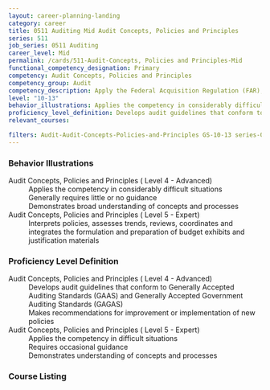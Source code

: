 ```yaml
---
layout: career-planning-landing
category: career
title: 0511 Auditing Mid Audit Concepts, Policies and Principles
series: 511
job_series: 0511 Auditing
career_level: Mid
permalink: /cards/511-Audit-Concepts, Policies and Principles-Mid
functional_competency_designation: Primary
competency: Audit Concepts, Policies and Principles
competency_group: Audit
competency_description: Apply the Federal Acquisition Regulation (FAR), Generally Accepted Government Auditing Standards (GAGAS), Generally Accepted Auditing Standards (GAAS), fiscal law, internal controls, policies, regulations, principles, standards and procedures governing audit activities.
level: "10-13"
behavior_illustrations: Applies the competency in considerably difficult situations ? Generally requires little or no guidance ? Demonstrates broad understanding of concepts and processes ? Interprets policies, assesses trends, reviews, coordinates and integrates the formulation and preparation of budget exhibits and justification materials
proficiency_level_definition: Develops audit guidelines that conform to Generally Accepted Auditing Standards (GAAS) and Generally Accepted Government Auditing Standards (GAGAS) ? Makes recommendations for improvement or implementation of new policies ? Applies the competency in difficult situations ? Requires occasional guidance ? Demonstrates understanding of concepts and processes
relevant_courses: 

filters: Audit-Audit-Concepts-Policies-and-Principles GS-10-13 series-0511
---
```


<div class="desktop:grid-col-4 margin-y-205">
  <div class="border-top-05 border-accent-warm bg-white padding-2 shadow-5 height-full members-hover">
  <h3>Behavior Illustrations</h3>
  <p class="text-base"><dt>Audit Concepts, Policies and Principles ( Level 4 - Advanced)</dt><dd>Applies the competency in considerably difficult situations </dd><dd> Generally requires little or no guidance </dd><dd> Demonstrates broad understanding of concepts and processes</dd><dt>Audit Concepts, Policies and Principles ( Level 5 - Expert)</dt><dd>Interprets policies, assesses trends, reviews, coordinates and integrates the formulation and preparation of budget exhibits and justification materials</dd></p>
  </div>
</div>
<div class="desktop:grid-col-4 margin-y-205">
<div class="border-top-05 border-accent-warm bg-white padding-2 shadow-5 height-full members-hover">
  <h3>Proficiency Level Definition</h3>
  <p class="text-base"><dt>Audit Concepts, Policies and Principles ( Level 4 - Advanced)</dt><dd>Develops audit guidelines that conform to Generally Accepted Auditing Standards (GAAS) and Generally Accepted Government Auditing Standards (GAGAS) </dd><dd> Makes recommendations for improvement or implementation of new policies</dd><dt>Audit Concepts, Policies and Principles ( Level 5 - Expert)</dt><dd>Applies the competency in difficult situations </dd><dd> Requires occasional guidance </dd><dd> Demonstrates understanding of concepts and processes</dd></p>
  </div>
</div>
<div class="desktop:grid-col-4 margin-y-205">
<div class="border-top-05 border-accent-warm bg-white padding-2 shadow-5 height-full members-hover">
  <h3>Course Listing</h3>
  <ul class="text-base">
  
  </ul>
  </div>
</div>